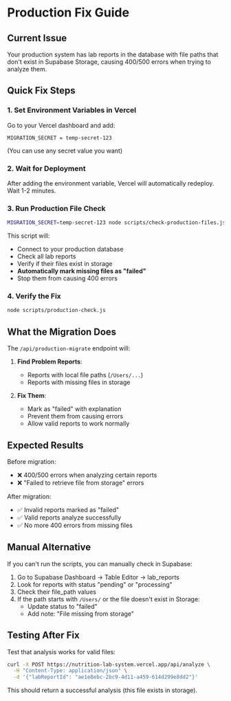 # Production Fix Guide

## Current Issue
Your production system has lab reports in the database with file paths that don't exist in Supabase Storage, causing 400/500 errors when trying to analyze them.

## Quick Fix Steps

### 1. Set Environment Variables in Vercel
Go to your Vercel dashboard and add:
```
MIGRATION_SECRET = temp-secret-123
```
(You can use any secret value you want)

### 2. Wait for Deployment
After adding the environment variable, Vercel will automatically redeploy. Wait 1-2 minutes.

### 3. Run Production File Check
```bash
MIGRATION_SECRET=temp-secret-123 node scripts/check-production-files.js
```

This script will:
- Connect to your production database
- Check all lab reports
- Verify if their files exist in storage
- **Automatically mark missing files as "failed"**
- Stop them from causing 400 errors

### 4. Verify the Fix
```bash
node scripts/production-check.js
```

## What the Migration Does

The `/api/production-migrate` endpoint will:

1. **Find Problem Reports**:
   - Reports with local file paths (`/Users/...`)
   - Reports with missing files in storage

2. **Fix Them**:
   - Mark as "failed" with explanation
   - Prevent them from causing errors
   - Allow valid reports to work normally

## Expected Results

Before migration:
- ❌ 400/500 errors when analyzing certain reports
- ❌ "Failed to retrieve file from storage" errors

After migration:
- ✅ Invalid reports marked as "failed"
- ✅ Valid reports analyze successfully
- ✅ No more 400 errors from missing files

## Manual Alternative

If you can't run the scripts, you can manually check in Supabase:

1. Go to Supabase Dashboard → Table Editor → lab_reports
2. Look for reports with status "pending" or "processing"
3. Check their file_path values
4. If the path starts with `/Users/` or the file doesn't exist in Storage:
   - Update status to "failed"
   - Add note: "File missing from storage"

## Testing After Fix

Test that analysis works for valid files:
```bash
curl -X POST https://nutrition-lab-system.vercel.app/api/analyze \
  -H "Content-Type: application/json" \
  -d '{"labReportId": "ae1e8ebc-2bc9-4d11-a459-614d299e8dd2"}'
```

This should return a successful analysis (this file exists in storage). 